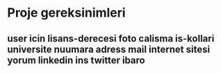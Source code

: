 # Proje gereksinimleri

## user icin lisans-derecesi foto calisma is-kollari universite nuumara adress mail internet sitesi yorum linkedin ins twitter ibaro
